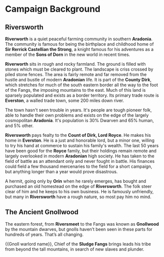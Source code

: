 ---
---
# Campaign Background
## Riversworth

**Riverworth** is a quiet peaceful farming community in southern **Aradonia**. The community is famous for being the birthplace and childhood home of **Sir Rerrick Castellian the Strong**, a knight famous for his adventures as a member of the **Sons of Dorn** in the new world in recent times.

**Riverworth** sits in rough and rocky farmland. The ground is filled with stones which must be cleared to plant. The landscape is criss crossed by piled stone fences. The area is fairly remote and far removed from the hustle and bustle of modern **Aradonian** life. It is part of the **County Dirk**, which stretches for much of the south eastern border all the way to the foot of the Fangs, the imposing mountains to the east. Much of this land is sparsely populated and exists as a border territory. Its primary trade route is **Everston**, a walled trade town, some 200 miles down river. 

The town hasn't seen trouble in years. It's people are tough pioneer folk, able to handle their own problems and exists on the edge of the largely cosmopolitan **Aradonia**. It's population is 30% Dwarven and 65% human, and 5% other. 

**Riversworth** pays fealty to the **Count of Dirk, Lord Royce**. He makes his home in **Everston**. He is a just and honorable lord, but a minor one, willing to try his hand at commerce to sustain his family's wealth. The last 50 years have been good for the **Royce** family, but their holdings remain remote and largely overlooked in modern **Aradonian** high society. He has taken to the field of battle as an attendant only and never fought in battle. His finances could field a few thousand mercenaries to the field for a short campaign, but anything longer than a year would prove disastrous. 

A hermit, going only by **Orin** when he rarely emerges, has bought and purchased an old homestead on the edge of **Riversworth**. The folk steer clear of him and he keeps to his own business. He is famously unfriendly, but many in **Riversworth** have a rough nature, so most pay him no mind.

## The Ancient Gnollwood
The eastern forest, from **Riversmeet** to the Fangs was known as **Gnollwood** by the mountain dwarves, but gnolls haven’t been seen in these parts for hundreds of years. That’s all changing. 

{{Gnoll warlord name}}, Chief of the **Sludge Fangs** brings leads his tribe from beyond the tall mountains, in search of new slaves and plunder. 
